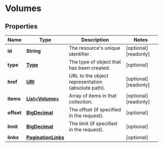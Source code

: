 

# Volumes

## Properties

| Name | Type | Description | Notes |
| ------------ | ------------- | ------------- | ------------- |
| **id** | **String** | The resource&#39;s unique identifier. |  [optional] [readonly] |
| **type** | [**Type**](Type.md) | The type of object that has been created. |  [optional] |
| **href** | [**URI**](URI.md) | URL to the object representation (absolute path). |  [optional] [readonly] |
| **items** | [**List&lt;Volume&gt;**](Volume.md) | Array of items in that collection. |  [optional] [readonly] |
| **offset** | [**BigDecimal**](BigDecimal.md) | The offset (if specified in the request). |  [optional] |
| **limit** | [**BigDecimal**](BigDecimal.md) | The limit (if specified in the request). |  [optional] |
| **links** | [**PaginationLinks**](PaginationLinks.md) |  |  [optional] |


